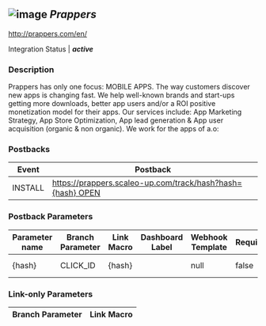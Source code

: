 ## ![image](https://cdn.branch.io/branch-assets/ad-partner-manager/links-logo-1508262751788.png)	***Prappers***
http://prappers.com/en/

Integration Status |  ***active***

###  Description
Prappers has only one focus: MOBILE APPS. The way customers discover new apps is changing fast. We help well-known brands and start-ups getting more downloads, better app users and/or a ROI positive monetization model for their apps. Our services include: App Marketing Strategy, App Store Optimization, App lead generation & App user acquisition (organic & non organic). We work for the apps of a.o:

### Postbacks
Event | Postback
--- | ---
INSTALL | https://prappers.scaleo-up.com/track/hash?hash={hash} OPEN | https://prappers.scaleo-up.com/track/target-hash?hash={hash}&target_id={target_id} PURCHASE | https://prappers.scaleo-up.com/track/target-hash?hash={hash}&target_id={target_id} custom_event | https://prappers.scaleo-up.com/track/target-hash?hash={hash}&target_id={target_id}

### Postback Parameters
Parameter name | Branch Parameter | Link Macro | Dashboard Label | Webhook Template | Required | Description
--- | --- | --- | --- | --- | --- | --- 
{hash} | CLICK_ID | {hash} |  | null | false | Click ID {target_id} | GOAL_ID |  |  |  | false | Target ID from Prappers

### Link-only Parameters
Branch Parameter | Link Macro
--- | ---




